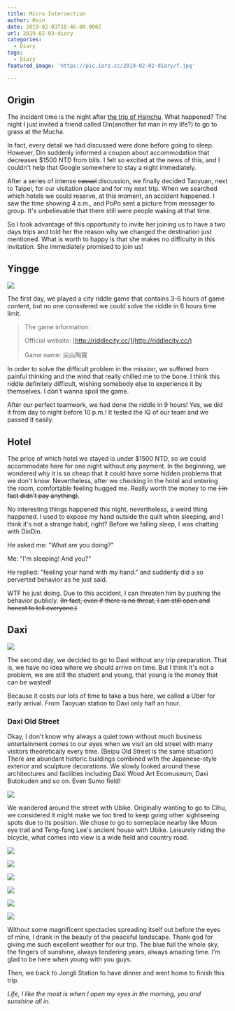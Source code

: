```yaml
---
title: Micro Intersection
author: Hsin
date: 2019-02-03T18:46:00.000Z
url: 2019-02-03-diary
categories:
  - Diary
tags:
  - Diary
featured_image: 'https://pic.iorz.cc/2019-02-02-diary/f.jpg'

---
```


## Origin

The incident time is the night after [the trip of Hsinchu](https://murmur.zio.tw/2019-02-02-diary/).  What happened? The night I just invited a friend called Din(another fat man in my life?) to go to grass at the Mucha.

In fact, every detail we had discussed were done before going to sleep. However, Din suddenly informed a coupon about accommodation that decreases $1500 NTD from bills. I felt so excited at the news of this, and I couldn't help that Google somewhere to stay a night immediately.

<!--more-->

After a series of intense ~~casual~~ discussion, we finally decided Taoyuan, next to Taipei, for our visitation place and for my next trip. When we searched which hotels we could reserve, at this moment, an accident happened. I saw the time showing 4 a.m., and PoPo sent a picture from messager to group. It's unbelievable that there still were people waking at that time.

So I took advantage of this opportunity to invite her joining us to have a  two days trips and told her the reason why we changed the destination just mentioned. What is worth to happy is that she makes no difficulty in this invitation. She immediately promised to join us!

## Yingge

![](https://pic.iorz.cc/2019-02-02-diary/03.jpg)

The first day, we played a city riddle game that contains 3-6 hours of game content, but no one considered we could solve the riddle in 6 hours time limit.

> The game information:
>
> Official website: [http://riddlecity.cc/](http://riddlecity.cc/)
>
> Game name: 尖山陶寶

In order to solve the difficult problem in the mission, we suffered from painful thinking and the wind that really chilled me to the bone. I think this riddle definitely difficult, wishing somebody else to experience it by themselves. I don't wanna spoil the game.

After our perfect teamwork, we had done the riddle in 9 hours! Yes, we did it from day to night before 10 p.m.! It tested the IQ of our team and we passed it easily.

## Hotel

The price of which hotel we stayed is under $1500 NTD, so we could accommodate here for one night without any payment. In the beginning, we wondered why it is so cheap that it could have some hidden problems that we don't know. Nevertheless, after we checking in the hotel and entering the room, comfortable feeling hugged me. Really worth the money to me ~~( in fact didn't pay anything)~~.

No interesting things happened this night, nevertheless,  a weird thing happened. I used to expose my hand outside the quilt when sleeping, and I think it's not a strange habit, right? Before we falling sleep, I was chatting with DinDin. 

He asked me: "What are you doing?"

Me: "I'm sleeping! And you?"

He replied: "feeling your hand with my hand." and suddenly did a  so perverted behavior as he just said.

WTF he just doing. Due to this accident, I can threaten him by pushing the behavior publicly. ~~(In fact, even if there is no threat, I am still open and honest to tell everyone.)~~

## Daxi

![](https://pic.iorz.cc/2019-02-02-diary/04.jpg)

The second day, we decided to go to Daxi without any trip preparation. That is, we have no idea where we should arrive on time. But I think it's not a problem, we are still the student and young, that young is the money that can be wasted!

Because it costs our lots of time to take a bus here, we called a Uber for early arrival. From Taoyuan station to Daxi only half an hour. 

### Daxi Old Street

Okay, I don't know why always a quiet town without much business entertainment comes to our eyes when we visit an old street with many visitors theoretically every time. (Beipu Old Street is the same situation) There are abundant historic buildings combined with the Japanese-style exterior and sculpture decorations. We slowly looked around these architectures and facilities including Daxi Wood Art Ecomuseum, Daxi Butokuden and so on. Even Sumo field!

![](https://pic.iorz.cc/2019-02-02-diary/05.jpg)

We wandered around the street with Ubike. Originally wanting to go to Cihu, we considered it might make we too tired to keep going other sightseeing spots due to its position. We chose to go to someplace nearby like Moon eye trail and Teng-fang Lee's ancient house with Ubike. Leisurely riding the bicycle, what comes into view is a wide field and country road.

![](https://pic.iorz.cc/2019-02-02-diary/06.jpg)

![](https://pic.iorz.cc/2019-02-02-diary/07.jpg)

![](https://pic.iorz.cc/2019-02-02-diary/08.jpg)

![](https://pic.iorz.cc/2019-02-02-diary/09.jpg)

![](https://pic.iorz.cc/2019-02-02-diary/10.jpg)

![](https://pic.iorz.cc/2019-02-02-diary/11.jpg)

Without some magnificent spectacles spreading itself out before the eyes of mine,  I drank in the beauty of the peaceful landscape. Thank god for giving me such excellent weather for our trip. The blue full the whole sky, the fingers of sunshine, always tendering years, always amazing time. I'm glad to be here when young with you guys. 

Then, we back to Jongli Station to have dinner and went home to finish this trip.

_Life, I like the most is when I open my eyes in the morning, you and sunshine all in._

